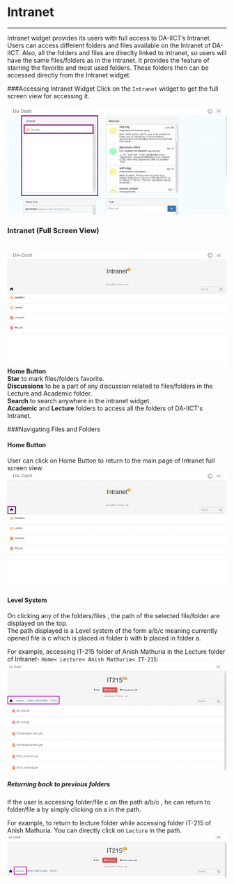 # Intranet


---



Intranet widget provides its users with full access to DA-IICT’s Intranet. Users can access different folders and files available on the Intranet of DA-IICT. Also, all the folders and files are direclty linked to intranet, so users will have the same files/folders as in the Intranet. It provides the feature of starring the favorite and most used folders. These folders then can be accessed directly from the Intranet widget.

###Accessing Intranet Widget
 Click on the `Intranet` widget to get the full screen view for accessing it.
 <br/><br/>
![](intranetwidget.png) 

### Intranet (Full Screen View)<br/><br/>
![](imageedit_5_9437788385.jpg)
<br/>
 **Home Button**<br/>
 **Star** to mark files/folders favorite.<br/>
 **Discussions** to be a part of any discussion related to files/folders in the Lecture and Academic folder.<br/>
 **Search** to search anywhere in the intranet widget.<br/>
 **Academic** and **Lecture** folders to access all the folders of DA-IICT's Intranet.<br/>

###Navigating Files and Folders

#### Home Button
User can click on Home Button to return to the main page of Intranet full screen view.
![](imageedit_6_4692065846.png)
#### Level System
On clicking any of the folders/files , the path of the selected file/folder are displayed on the top. <br/>The path displayed is a Level system of the form a/b/c meaning currently opened file is c which is placed in folder b with b placed in folder a.<br/>

For example, accessing IT-215 folder of Anish Mathuria in the Lecture folder of Intranet- `Home< Lecture< Anish Mathuria< IT-215`:
![](anish4.png)
##### Returning back to previous folders
If the user is accessing folder/file c on the path a/b/c , he can return to folder/file a by simply clicking on a in the path.

For example, to return to lecture folder while accessing folder IT-215 of Anish Mathuria. You can directly click on `Lecture` in the path.
![](anish5.png)